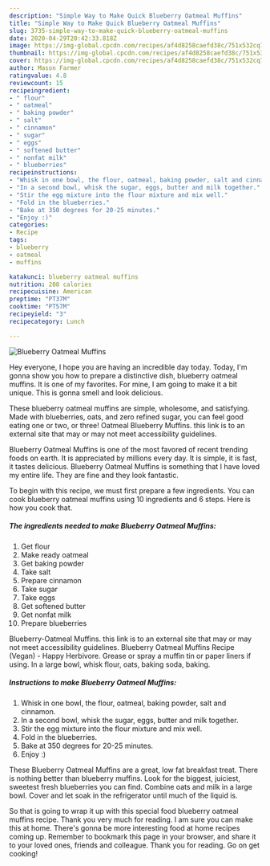 ```yaml
---
description: "Simple Way to Make Quick Blueberry Oatmeal Muffins"
title: "Simple Way to Make Quick Blueberry Oatmeal Muffins"
slug: 3735-simple-way-to-make-quick-blueberry-oatmeal-muffins
date: 2020-04-29T20:42:33.818Z
image: https://img-global.cpcdn.com/recipes/af4d8258caefd38c/751x532cq70/blueberry-oatmeal-muffins-recipe-main-photo.jpg
thumbnail: https://img-global.cpcdn.com/recipes/af4d8258caefd38c/751x532cq70/blueberry-oatmeal-muffins-recipe-main-photo.jpg
cover: https://img-global.cpcdn.com/recipes/af4d8258caefd38c/751x532cq70/blueberry-oatmeal-muffins-recipe-main-photo.jpg
author: Mason Farmer
ratingvalue: 4.8
reviewcount: 15
recipeingredient:
- " flour"
- " oatmeal"
- " baking powder"
- " salt"
- " cinnamon"
- " sugar"
- " eggs"
- " softened butter"
- " nonfat milk"
- " blueberries"
recipeinstructions:
- "Whisk in one bowl, the flour, oatmeal, baking powder, salt and cinnamon."
- "In a second bowl, whisk the sugar, eggs, butter and milk together."
- "Stir the egg mixture into the flour mixture and mix well."
- "Fold in the blueberries."
- "Bake at 350 degrees for 20-25 minutes."
- "Enjoy :)"
categories:
- Recipe
tags:
- blueberry
- oatmeal
- muffins

katakunci: blueberry oatmeal muffins 
nutrition: 208 calories
recipecuisine: American
preptime: "PT37M"
cooktime: "PT57M"
recipeyield: "3"
recipecategory: Lunch

---
```



![Blueberry Oatmeal Muffins](https://img-global.cpcdn.com/recipes/af4d8258caefd38c/751x532cq70/blueberry-oatmeal-muffins-recipe-main-photo.jpg)

Hey everyone, I hope you are having an incredible day today. Today, I'm gonna show you how to prepare a distinctive dish, blueberry oatmeal muffins. It is one of my favorites. For mine, I am going to make it a bit unique. This is gonna smell and look delicious.

These blueberry oatmeal muffins are simple, wholesome, and satisfying. Made with blueberries, oats, and zero refined sugar, you can feel good eating one or two, or three! Oatmeal Blueberry Muffins. this link is to an external site that may or may not meet accessibility guidelines.

Blueberry Oatmeal Muffins is one of the most favored of recent trending foods on earth. It is appreciated by millions every day. It is simple, it is fast, it tastes delicious. Blueberry Oatmeal Muffins is something that I have loved my entire life. They are fine and they look fantastic.


To begin with this recipe, we must first prepare a few ingredients. You can cook blueberry oatmeal muffins using 10 ingredients and 6 steps. Here is how you cook that.

<!--inarticleads1-->

##### The ingredients needed to make Blueberry Oatmeal Muffins:

1. Get  flour
1. Make ready  oatmeal
1. Get  baking powder
1. Take  salt
1. Prepare  cinnamon
1. Take  sugar
1. Take  eggs
1. Get  softened butter
1. Get  nonfat milk
1. Prepare  blueberries


Blueberry-Oatmeal Muffins. this link is to an external site that may or may not meet accessibility guidelines. Blueberry Oatmeal Muffins Recipe (Vegan) - Happy Herbivore. Grease or spray a muffin tin or paper liners if using. In a large bowl, whisk flour, oats, baking soda, baking. 

<!--inarticleads2-->

##### Instructions to make Blueberry Oatmeal Muffins:

1. Whisk in one bowl, the flour, oatmeal, baking powder, salt and cinnamon.
1. In a second bowl, whisk the sugar, eggs, butter and milk together.
1. Stir the egg mixture into the flour mixture and mix well.
1. Fold in the blueberries.
1. Bake at 350 degrees for 20-25 minutes.
1. Enjoy :)


These Blueberry Oatmeal Muffins are a great, low fat breakfast treat. There is nothing better than blueberry muffins. Look for the biggest, juiciest, sweetest fresh blueberries you can find. Combine oats and milk in a large bowl. Cover and let soak in the refrigerator until much of the liquid is. 

So that is going to wrap it up with this special food blueberry oatmeal muffins recipe. Thank you very much for reading. I am sure you can make this at home. There's gonna be more interesting food at home recipes coming up. Remember to bookmark this page in your browser, and share it to your loved ones, friends and colleague. Thank you for reading. Go on get cooking!
